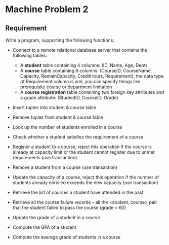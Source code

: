 # Machine Problem 2

## Requirement

Write a program, supporting the following functions:

- Connect to a remote relational database server that contains the following tables:
    - A **student** table containing 4 columns: (ID, Name, Age, Dept)
    - A **course** table containing 6 columns: (CourseID, CourseName, Capacity, RemainCapacity, CreditHours, Requirement), the data type of Requirement column is xml, you can specify things like prerequisite course or department limitation
    - A **course registration** table containing two foreign key attributes and a grade attribute: (StudentID, CourseID, Grade)

- Insert tuples into student & course table

- Remove tuples from student & course table
- Look up the number of students enrolled in a course
- Check whether a student satisfies the requirement of a course
- Register a student to a course, reject this operation if the course is already at capacity limit or the student cannot register due to unmet requirements (use transaction)
- Remove a student from a course (use transaction)
- Update the capacity of a course, reject this operation if the number of students already enrolled exceeds the new capacity (use transaction)
- Retrieve the list of courses a student have attended in the past
- Retrieve all the course failure records – all the <student, course> pair that the student failed to pass the course (grade < 60)
- Update the grade of a student in a course
- Compute the GPA of a student
- Compute the average grade of students in a course